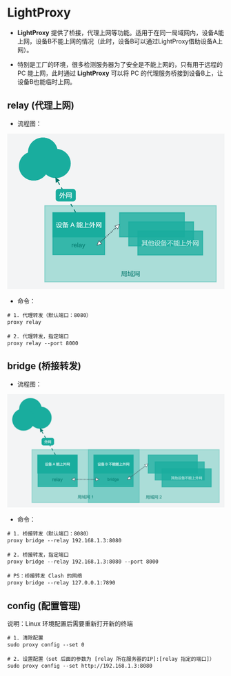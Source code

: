 # LightProxy

+ **LightProxy** 提供了桥接，代理上网等功能。适用于在同一局域网内，设备A能上网，设备B不能上网的情况（此时，设备B可以通过LightProxy借助设备A上网）。

+ 特别是工厂的环境，很多检测服务器为了安全是不能上网的，只有用于远程的 PC 能上网，此时通过 **LightProxy** 可以将 PC 的代理服务桥接到设备B上，让设备B也能临时上网。

## relay (代理上网)

+ 流程图：

![LightProxy-Relay.png](assets/LightProxy-Relay.png)

+ 命令：

```shell
# 1. 代理转发（默认端口：8080）
proxy relay

# 2. 代理转发，指定端口
proxy relay --port 8000
```
## bridge (桥接转发)

+ 流程图：

![LightProxy-Bridge.png](assets/LightProxy-Bridge.png)

+ 命令：

```shell
# 1. 桥接转发（默认端口：8080）
proxy bridge --relay 192.168.1.3:8080

# 2. 桥接转发，指定端口
proxy bridge --relay 192.168.1.3:8080 --port 8000

# PS：桥接转发 Clash 的网络
proxy bridge --relay 127.0.0.1:7890
```

## config (配置管理)

说明：Linux 环境配置后需要重新打开新的终端

```shell
# 1. 清除配置
sudo proxy config --set 0

# 2. 设置配置（set 后面的参数为 [relay 所在服务器的IP]:[relay 指定的端口]）
sudo proxy config --set http://192.168.1.3:8080
```

